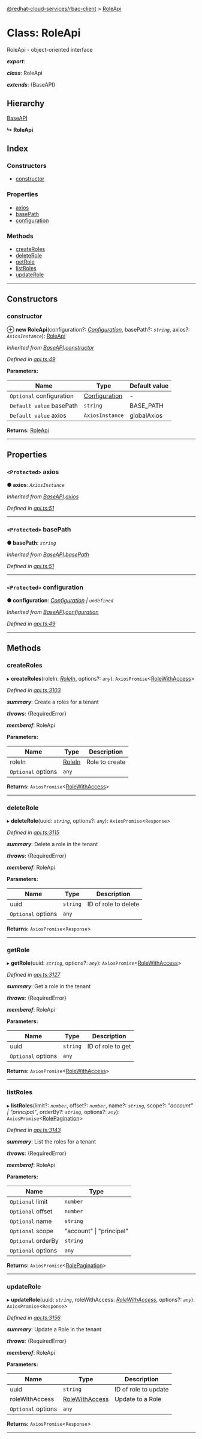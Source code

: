 [@redhat-cloud-services/rbac-client](../README.md) > [RoleApi](../classes/roleapi.md)

# Class: RoleApi

RoleApi - object-oriented interface

*__export__*: 

*__class__*: RoleApi

*__extends__*: {BaseAPI}

## Hierarchy

 [BaseAPI](baseapi.md)

**↳ RoleApi**

## Index

### Constructors

* [constructor](roleapi.md#constructor)

### Properties

* [axios](roleapi.md#axios)
* [basePath](roleapi.md#basepath)
* [configuration](roleapi.md#configuration)

### Methods

* [createRoles](roleapi.md#createroles)
* [deleteRole](roleapi.md#deleterole)
* [getRole](roleapi.md#getrole)
* [listRoles](roleapi.md#listroles)
* [updateRole](roleapi.md#updaterole)

---

## Constructors

<a id="constructor"></a>

###  constructor

⊕ **new RoleApi**(configuration?: *[Configuration](configuration.md)*, basePath?: *`string`*, axios?: *`AxiosInstance`*): [RoleApi](roleapi.md)

*Inherited from [BaseAPI](baseapi.md).[constructor](baseapi.md#constructor)*

*Defined in [api.ts:49](https://github.com/RedHatInsights/javascript-clients/blob/master/packages/rbac/api.ts#L49)*

**Parameters:**

| Name | Type | Default value |
| ------ | ------ | ------ |
| `Optional` configuration | [Configuration](configuration.md) | - |
| `Default value` basePath | `string` |  BASE_PATH |
| `Default value` axios | `AxiosInstance` |  globalAxios |

**Returns:** [RoleApi](roleapi.md)

___

## Properties

<a id="axios"></a>

### `<Protected>` axios

**● axios**: *`AxiosInstance`*

*Inherited from [BaseAPI](baseapi.md).[axios](baseapi.md#axios)*

*Defined in [api.ts:51](https://github.com/RedHatInsights/javascript-clients/blob/master/packages/rbac/api.ts#L51)*

___
<a id="basepath"></a>

### `<Protected>` basePath

**● basePath**: *`string`*

*Inherited from [BaseAPI](baseapi.md).[basePath](baseapi.md#basepath)*

*Defined in [api.ts:51](https://github.com/RedHatInsights/javascript-clients/blob/master/packages/rbac/api.ts#L51)*

___
<a id="configuration"></a>

### `<Protected>` configuration

**● configuration**: *[Configuration](configuration.md) \| `undefined`*

*Inherited from [BaseAPI](baseapi.md).[configuration](baseapi.md#configuration)*

*Defined in [api.ts:49](https://github.com/RedHatInsights/javascript-clients/blob/master/packages/rbac/api.ts#L49)*

___

## Methods

<a id="createroles"></a>

###  createRoles

▸ **createRoles**(roleIn: *[RoleIn](../interfaces/rolein.md)*, options?: *`any`*): `AxiosPromise`<[RoleWithAccess](../interfaces/rolewithaccess.md)>

*Defined in [api.ts:3103](https://github.com/RedHatInsights/javascript-clients/blob/master/packages/rbac/api.ts#L3103)*

*__summary__*: Create a roles for a tenant

*__throws__*: {RequiredError}

*__memberof__*: RoleApi

**Parameters:**

| Name | Type | Description |
| ------ | ------ | ------ |
| roleIn | [RoleIn](../interfaces/rolein.md) |  Role to create |
| `Optional` options | `any` |

**Returns:** `AxiosPromise`<[RoleWithAccess](../interfaces/rolewithaccess.md)>

___
<a id="deleterole"></a>

###  deleteRole

▸ **deleteRole**(uuid: *`string`*, options?: *`any`*): `AxiosPromise`<`Response`>

*Defined in [api.ts:3115](https://github.com/RedHatInsights/javascript-clients/blob/master/packages/rbac/api.ts#L3115)*

*__summary__*: Delete a role in the tenant

*__throws__*: {RequiredError}

*__memberof__*: RoleApi

**Parameters:**

| Name | Type | Description |
| ------ | ------ | ------ |
| uuid | `string` |  ID of role to delete |
| `Optional` options | `any` |

**Returns:** `AxiosPromise`<`Response`>

___
<a id="getrole"></a>

###  getRole

▸ **getRole**(uuid: *`string`*, options?: *`any`*): `AxiosPromise`<[RoleWithAccess](../interfaces/rolewithaccess.md)>

*Defined in [api.ts:3127](https://github.com/RedHatInsights/javascript-clients/blob/master/packages/rbac/api.ts#L3127)*

*__summary__*: Get a role in the tenant

*__throws__*: {RequiredError}

*__memberof__*: RoleApi

**Parameters:**

| Name | Type | Description |
| ------ | ------ | ------ |
| uuid | `string` |  ID of role to get |
| `Optional` options | `any` |

**Returns:** `AxiosPromise`<[RoleWithAccess](../interfaces/rolewithaccess.md)>

___
<a id="listroles"></a>

###  listRoles

▸ **listRoles**(limit?: *`number`*, offset?: *`number`*, name?: *`string`*, scope?: *"account" \| "principal"*, orderBy?: *`string`*, options?: *`any`*): `AxiosPromise`<[RolePagination](../interfaces/rolepagination.md)>

*Defined in [api.ts:3143](https://github.com/RedHatInsights/javascript-clients/blob/master/packages/rbac/api.ts#L3143)*

*__summary__*: List the roles for a tenant

*__throws__*: {RequiredError}

*__memberof__*: RoleApi

**Parameters:**

| Name | Type |
| ------ | ------ |
| `Optional` limit | `number` |
| `Optional` offset | `number` |
| `Optional` name | `string` |
| `Optional` scope | "account" \| "principal" |
| `Optional` orderBy | `string` |
| `Optional` options | `any` |

**Returns:** `AxiosPromise`<[RolePagination](../interfaces/rolepagination.md)>

___
<a id="updaterole"></a>

###  updateRole

▸ **updateRole**(uuid: *`string`*, roleWithAccess: *[RoleWithAccess](../interfaces/rolewithaccess.md)*, options?: *`any`*): `AxiosPromise`<`Response`>

*Defined in [api.ts:3156](https://github.com/RedHatInsights/javascript-clients/blob/master/packages/rbac/api.ts#L3156)*

*__summary__*: Update a Role in the tenant

*__throws__*: {RequiredError}

*__memberof__*: RoleApi

**Parameters:**

| Name | Type | Description |
| ------ | ------ | ------ |
| uuid | `string` |  ID of role to update |
| roleWithAccess | [RoleWithAccess](../interfaces/rolewithaccess.md) |  Update to a Role |
| `Optional` options | `any` |

**Returns:** `AxiosPromise`<`Response`>

___

